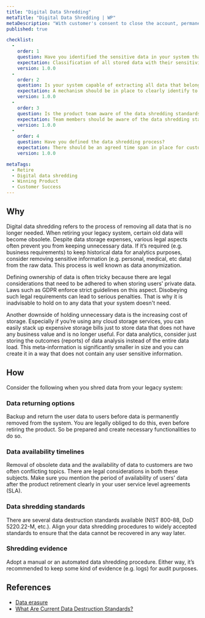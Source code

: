 ```yaml
---
title: "Digital Data Shredding"
metaTitle: "Digital Data Shredding | WP"
metaDescription: "With customer's consent to close the account, permanently delete data and provide a mechanism to export customer's data on request."
published: true

checklist: 
  -
    order: 1
    question: Have you identified the sensitive data in your system that needs to be removed?
    expectation: Classification of all stored data with their sensitivity level clearly identified. For example what data table/blob which requires eventual removal should be clearly visible.
    version: 1.0.0
  -
    order: 2
    question: Is your system capable of extracting all data that belongs to a customer?
    expectation: A mechanism should be in place to clearly identify to which each atomic level of data belongs to. Each data row, file, etc.. needs to have a unique owner. Then there should be mechanisms in place easily extract this data when needed.
    version: 1.0.0
  -
    order: 3
    question: Is the product team aware of the data shredding standards? 
    expectation: Team members should be aware of the data shredding standards and there should be a justification for chosen standard.
    version: 1.0.0
  -
    order: 4
    question: Have you defined the data shredding process?
    expectation: There should be an agreed time span in place for customer data after they retire the product. There should also be mechanisms to evidences of data shredding.
    version: 1.0.0

metaTags:
  - Retire
  - Digital data shredding
  - Winning Product
  - Customer Success
---
```


## Why
Digital data shredding refers to the process of removing all data that is no longer needed. When retiring your legacy system, certain old data will become obsolete. Despite data storage expenses, various legal aspects often prevent you from keeping unnecessary data. If it’s required (e.g. business requirements) to keep historical data for analytics purposes, consider removing sensitive information (e.g. personal, medical, etc data) from the raw data. This process is well known as data anonymization.

Defining ownership of data is often tricky because there are legal considerations that need to be adhered to when storing users' private data. Laws such as GDPR enforce strict guidelines on this aspect. Disobeying such legal requirements can lead to serious penalties. That is why it is inadvisable to hold on to any data that your system doesn't need.

Another downside of holding unnecessary data is the increasing cost of storage. Especially if you’re using any cloud storage services, you can easily stack up expensive storage bills just to store data that does not have any business value and is no longer useful. For data analytics, consider just storing the outcomes (reports) of data analysis instead of the entire data load. This meta-information is significantly smaller in size and you can create it in a way that does not contain any user sensitive information.


## How
Consider the following when you shred data from your legacy system:

### Data returning options
Backup and return the user data to users before data is permanently removed from the system. You are legally obliged to do this, even before retiring the product. So be prepared and create necessary functionalities to do so.

### Data availability timelines
Removal of obsolete data and the availability of data to customers are two often conflicting topics. There are legal considerations in both these subjects. Make sure you mention the period of availability of users' data after the product retirement clearly in your user service level agreements (SLA).

### Data shredding standards
There are several data destruction standards available (NIST 800-88, DoD 5220.22-M, etc.). Align your data shredding procedures to widely accepted standards to ensure that the data cannot be recovered in any way later.

### Shredding evidence
Adopt a manual or an automated data shredding procedure. Either way, it’s recommended to keep some kind of evidence (e.g. logs) for audit purposes.

## References

- [Data erasure](https://en.wikipedia.org/wiki/Data_erasure#Regulatory_compliance)
- [What Are Current Data Destruction Standards?](https://www.compucycle.com/2019/01/10/current-data-destruction-standards/)
